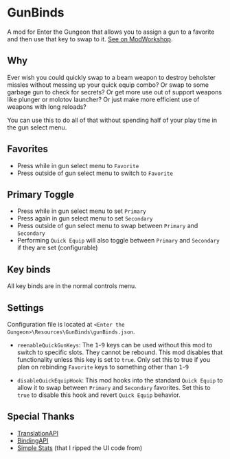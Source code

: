 # GunBinds

A mod for Enter the Gungeon that allows you to assign a gun to a favorite and then use that key to swap to it. [See on ModWorkshop](https://modworkshop.net/mod/35899).

## Why

Ever wish you could quickly swap to a beam weapon to destroy beholster missles without messing up your quick equip combo? Or swap to some garbage gun to check for secrets? Or get more use out of support weapons like plunger or molotov launcher? Or just make more efficient use of weapons with long reloads?

You can use this to do all of that without spending half of your play time in the gun select menu.

## Favorites

- Press while in gun select menu to `Favorite`
- Press outside of gun select menu to switch to `Favorite`

## Primary Toggle

- Press while in gun select menu to set `Primary`
- Press again in gun select menu to set `Secondary`
- Press outside of gun select menu to swap between `Primary` and `Secondary`
- Performing `Quick Equip` will also toggle between `Primary` and `Secondary` if they are set (configurable)

## Key binds

All key binds are in the normal controls menu.

## Settings

Configuration file is located at `<Enter the Gungeon>\Resources\GunBinds\gunBinds.json`.

- `reenableQuickGunKeys`: The <kbd>1</kbd>-<kbd>9</kbd> keys can be used without this mod to switch to specific slots. They cannot be rebound. This mod disables that functionality unless this key is set to `true`. Only set this to true if you plan on rebinding `Favorite` keys to something other than <kbd>1</kbd>-<kbd>9</kbd>

- `disableQuickEquipHook`: This mod hooks into the standard `Quick Equip` to allow it to swap between `Primary` and `Secondary` favorites. Set this to `true` to disable this hook and revert `Quick Equip` behavior.

## Special Thanks

- [TranslationAPI](https://modworkshop.net/mod/35150)
- [BindingAPI](https://modworkshop.net/mod/34260)
- [Simple Stats](https://modworkshop.net/mod/23701) (that I ripped the UI code from)
